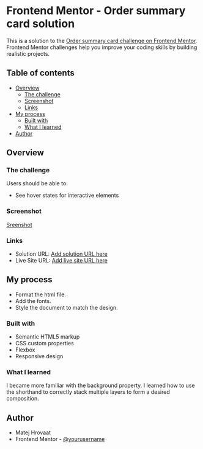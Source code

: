 # Frontend Mentor - Order summary card solution

This is a solution to the [Order summary card challenge on Frontend Mentor](https://www.frontendmentor.io/challenges/order-summary-component-QlPmajDUj). Frontend Mentor challenges help you improve your coding skills by building realistic projects. 

## Table of contents

- [Overview](#overview)
  - [The challenge](#the-challenge)
  - [Screenshot](#screenshot)
  - [Links](#links)
- [My process](#my-process)
  - [Built with](#built-with)
  - [What I learned](#what-i-learned)
- [Author](#author)

## Overview

### The challenge

Users should be able to:

- See hover states for interactive elements

### Screenshot

[Sreenshot](./screenshot.png)

### Links

- Solution URL: [Add solution URL here](https://your-solution-url.com)
- Live Site URL: [Add live site URL here](https://your-live-site-url.com)

## My process
- Format the html file.
- Add the fonts.
- Style the document to match the design.

### Built with

- Semantic HTML5 markup
- CSS custom properties
- Flexbox
- Responsive design

### What I learned

I became more familiar with the background property. I learned how to use the shorthand to correctly stack multiple layers to form a desired composition.

## Author

- Matej Hrovaat
- Frontend Mentor - [@yourusername](https://www.frontendmentor.io/profile/soundsmetallic)